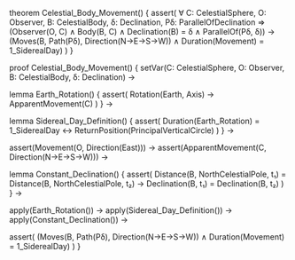 theorem Celestial_Body_Movement() {
  assert(
    ∀ C: CelestialSphere, O: Observer, B: CelestialBody, δ: Declination, Pδ: ParallelOfDeclination ⇒
    (Observer(O, C) ∧ Body(B, C) ∧ Declination(B) = δ ∧ ParallelOf(Pδ, δ)) →
    (Moves(B, Path(Pδ), Direction(N→E→S→W)) ∧ Duration(Movement) = 1_SiderealDay)
  )
}

proof Celestial_Body_Movement() {
  setVar(C: CelestialSphere, O: Observer, B: CelestialBody, δ: Declination) →
  
  lemma Earth_Rotation() {
    assert(
      Rotation(Earth, Axis) → 
      ApparentMovement(C)
    )
  } →

  lemma Sidereal_Day_Definition() {
    assert(
      Duration(Earth_Rotation) = 1_SiderealDay ↔
      ReturnPosition(PrincipalVerticalCircle)
    )
  } →

  assert(Movement(O, Direction(East))) →
  assert(ApparentMovement(C, Direction(N→E→S→W))) →

  lemma Constant_Declination() {
    assert(
      Distance(B, NorthCelestialPole, t₁) = Distance(B, NorthCelestialPole, t₂) →
      Declination(B, t₁) = Declination(B, t₂)
    )
  } →

  apply(Earth_Rotation()) →
  apply(Sidereal_Day_Definition()) →
  apply(Constant_Declination()) →
  
  assert(
    (Moves(B, Path(Pδ), Direction(N→E→S→W)) ∧ Duration(Movement) = 1_SiderealDay)
  )
}